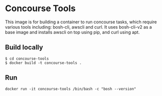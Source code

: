 # Concourse Tools

This image is for building a container to run concourse tasks, which require various tools including: bosh-cli, awscli and curl. It uses bosh-cli-v2 as a base image and installs awscli on top using pip, and curl using apt.

## Build locally

```
$ cd concourse-tools
$ docker build -t concourse-tools .
```

## Run

```
docker run -it concourse-tools /bin/bash -c "bosh --version"
```
